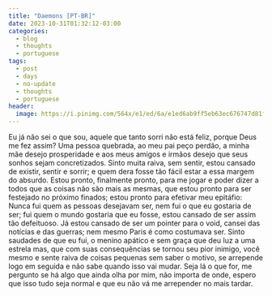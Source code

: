 ```yaml
---
title: "Daemons [PT-BR]"
date: 2023-10-31T01:32:12-03:00
categories:
  - blog
  - thoughts
  - portuguese
tags:
  - post
  - days
  - no-update
  - thoughts
  - portuguese
header:
  image: https://i.pinimg.com/564x/e1/ed/6a/e1ed6ab9ff5eb63ec676747d81f48368.jpg
---
```

Eu já não sei o que sou, aquele que tanto sorri não está feliz, porque Deus me fez assim? Uma pessoa quebrada, ao meu pai peço perdão, a minha mãe desejo prosperidade e aos meus amigos e irmãos desejo que seus sonhos sejam concretizados. 
Sinto muita raiva, sem sentir, estou cansado de existir, sentir e sorrir; e quem dera fosse tão fácil estar a essa margem do absurdo. 
Estou pronto, finalmente pronto, para me jogar e poder dizer a todos que as coisas não são mais as mesmas, que estou pronto para ser festejado no próximo finados; estou pronto para efetivar meu epitáfio: Nunca fui quem as pessoas desejavam ser, nem fui o que eu gostaria de ser; fui quem o mundo gostaria que eu fosse, estou cansado de ser assim tão defeituoso.
Já estou cansado de ser um pointer para o void, cansei das notícias e das guerras; nem mesmo Paris é como costumava ser.
Sinto saudades de que eu fui, o menino apático e sem graça que deu luz a uma estrela mas, que com suas consequências se tornou seu pior inimigo, você mesmo e sente raiva de coisas pequenas sem saber o motivo, se arrepende logo em seguida e não sabe quando isso vai mudar. Seja lá o que for, me pergunto se há algo que ainda olha por mim, não importa de onde, espero que isso tudo seja normal e que eu não vá me arrepender no mais tardar.

